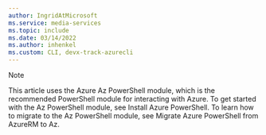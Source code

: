 ```yaml
---
author: IngridAtMicrosoft
ms.service: media-services 
ms.topic: include
ms.date: 03/14/2022
ms.author: inhenkel
ms.custom: CLI, devx-track-azurecli
---
```


> [!NOTE]
> This article uses the Azure Az PowerShell module, which is the recommended PowerShell module for interacting with Azure. To get started with the Az PowerShell module, see Install Azure PowerShell. To learn how to migrate to the Az PowerShell module, see Migrate Azure PowerShell from AzureRM to Az.
